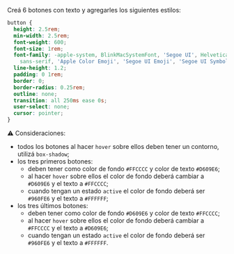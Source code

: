 Creá 6 botones con texto y agregarles los siguientes estilos:

```css
button {
  height: 2.5rem;
  min-width: 2.5rem;
  font-weight: 600;
  font-size: 1rem;
  font-family: -apple-system, BlinkMacSystemFont, 'Segoe UI', Helvetica, Arial,
    sans-serif, 'Apple Color Emoji', 'Segoe UI Emoji', 'Segoe UI Symbol';
  line-height: 1.2;
  padding: 0 1rem;
  border: 0;
  border-radius: 0.25rem;
  outline: none;
  transition: all 250ms ease 0s;
  user-select: none;
  cursor: pointer;
}
```
:warning: Consideraciones:

* todos los botones al hacer `hover` sobre ellos deben tener un contorno, utilizá `box-shadow`;
* los tres primeros botones:
  * deben tener como color de fondo `#FFCCCC` y color de texto `#D609E6`;
  * al hacer `hover` sobre ellos el color de fondo deberá cambiar a `#D609E6` y el texto a `#FFCCCC`;
  * cuando tengan un estado `active` el color de fondo deberá ser `#960FE6` y el texto a `#FFFFFF`;
* los tres últimos botones:
  * deben tener como color de fondo `#D609E6` y color de texto `#FFCCCC`;
  * al hacer `hover` sobre ellos el color de fondo deberá cambiar a `#FFCCCC` y el texto a `#D609E6`;
  * cuando tengan un estado `active` el color de fondo deberá ser `#960FE6` y el texto a `#FFFFFF`.